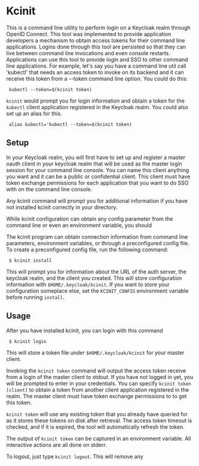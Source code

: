 Kcinit
======

This is a command line utility to perform login on a Keycloak realm through OpenID Connect.  This tool was implemented
to provide application developers a mechanism to obtain access tokens for their command line applications.  Logins
done through this tool are persisted so that they can live between command line invocations and even console restarts.
Applications can use this tool to provide login and SSO to other command line applications.
For example, let's say you have a command line util call 'kubectl' that needs an access token to invoke on its backend
and it can receive this token from a --token command line option.  You could do this:

     kubectl --token=$(kcinit token)

`kcinit` would prompt you for login information and obtain a token for the `kubectl` client application registered in the Keycloak realm.
You could also set up an alias for this.

     alias kubectl='kubectl --token=$(kcinit token)

Setup
-----
In your Keycloak realm, you will first have to set up and register a master oauth client in your keycloak realm that will be used as the master login
session for your command line console.  You can name this client anything you want and it can be a public or confidential client.
This client must have token exchange permissions for each application that you want to do SSO with on the command line console.

Any kcinit command will prompt you for additional information if you have not installed kcinit correctly in your directory.

While kcinit configuration can obtain any config parameter from the command line or even an environment variable,
you should


The kcinit program can obtain connection information from command line parameters, environment variables, or through a preconfigured config file.
To create a preconfigured config file, run the following command:
    
     $ kcinit install
     
This will prompt you for information about the URL of the auth server, the keycloak realm, and the client you created.
This will store configuration information with `$HOME/.keycloak/kcinit`.  If you want to store your configuration someplace else,
set the `KCINIT_CONFIG` environment variable before running `install`.

Usage
-----

After you have installed kcinit, you can login with this command
     
     $ kcinit login

This will store a token file under `$HOME/.keycloak/kcinit` for your master client.

Invoking the `kcinit token` command will output the access token receive from a login of the master client to stdout.  If you have not
logged in yet, you will be prompted to enter in your credentials.  You can specify `kcinit token [client]` to obtain a token from
another client application registered in the realm.  The master client must have token exchange permissions to to get this token.

`kcinit token` will use any existing token that you already have queried for as it stores these tokens on disk after retrieval.
The access token timeout is checked, and if it is expired, the tool will automatically refresh the token.

The output of `kcinit token` can be captured in an environment variable.  All interactive actions are all done on stderr.

To logout, just type `kcinit logout`.  This will remove any 
     
